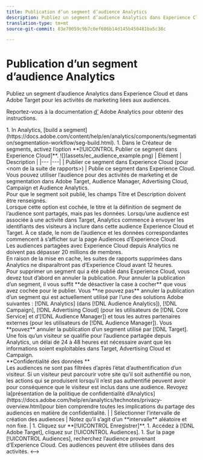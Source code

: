 ```yaml
---
title: Publication d’un segment d’audience Analytics
description: Publiez un segment d’audience Analytics dans Experience Cloud et dans Adobe Target pour les activités de marketing liées aux audiences.
translation-type: tm+mt
source-git-commit: 83e70059c9b7c0ef606b14d145b450481ba5c38c

---
```



# Publication d’un segment d’audience Analytics

Publiez un segment d’audience Analytics dans Experience Cloud et dans Adobe Target pour les activités de marketing liées aux audiences.

Reportez-vous à la documentation [d’](https://docs.adobe.com/content/help/en/analytics/components/segmentation/segmentation-workflow/seg-publish.html) Adobe Analytics pour obtenir des instructions.

<!-->1.  In Analytics, [build a segment](https://docs.adobe.com/content/help/en/analytics/components/segmentation/segmentation-workflow/seg-build.html).
1. Dans le Créateur de segments, activez l’option **[!UICONTROL Publier ce segment dans Experience Cloud]**.

   ![](assets/ec_audience_example.png)

   | Élément | Description |
   |--- |---|
   | Publier ce segment dans Experience Cloud (pour &lt;nom de la suite de rapports>) | Publie ce segment dans Experience Cloud. Vous pouvez utiliser l’audience pour des activités de marketing et de segmentation dans Adobe Target, Audience Manager, Advertising Cloud, Campaign et Audience Analytics.<br>Pour que le segment soit publié, les champs Titre et Description doivent être renseignés.<br>Lorsque cette option est cochée, le titre et la définition de segment de l’audience sont partagés, mais pas les données. Lorsqu’une audience est associée à une activité dans Target, Analytics commence à envoyer les identifiants des visiteurs à inclure dans cette audience Experience Cloud et Target. À ce stade, le nom de l’audience et les données correspondantes commencent à s’afficher sur la page Audiences d’Experience Cloud.<br>Les audiences partagées avec Experience Cloud depuis Analytics ne doivent pas dépasser 20 millions de membres.<br>En raison de la mise en cache, les suites de rapports supprimées dans Analytics ne disparaîtront pas d’Experience Cloud avant 12 heures.<br>Pour supprimer un segment qui a été publié dans Experience Cloud, vous devez tout d’abord en annuler la publication. Pour annuler la publication d’un segment, il vous suffit **de désactiver la case à cocher** que vous avez cochée pour le publier. Vous **ne pouvez pas** annuler la publication d’un segment qui est actuellement utilisé par l’une des solutions Adobe suivantes : [!DNL Analytics] (dans [!DNL Audience Analytics]), [!DNL Campaign], [!DNL Advertising Cloud] (pour les utilisateurs de [!DNL Core Service] et d’[!DNL Audience Manager]) et tous les autres partenaires externes (pour les utilisateurs de [!DNL Audience Manager]). Vous **pouvez** annuler la publication d’un segment utilisé par [!DNL Target].<br>Une fois qu’un visiteur se qualifie pour l’audience partagée depuis Analytics, un délai de 24 à 48 heures est nécessaire avant que les informations soient exploitables dans Target, Advertising Cloud et Campaign.<br>**Confidentialité des données **<br>Les audiences ne sont pas filtrées d’après l’état d’authentification d’un visiteur. Si un visiteur peut parcourir votre site qu’il soit authentifié ou non, les actions qui se produisent lorsqu’il n’est pas authentifié peuvent avoir pour conséquence que le visiteur est inclus dans une audience. Revoyez la[présentation de la politique de confidentialité d’Analytics](https://docs.adobe.com/help/en/analytics/technotes/privacy-overview.html)pour bien comprendre toutes les implications du partage des audiences en matière de confidentialité. |
   | Sélectionner l’intervalle de création des audiences | Notez qu’il s’agit d’un **intervalle** aléatoire et non fixe. |

1. Cliquez sur **[!UICONTROL Enregistrer]**.
1. Accédez à [!DNL Adobe Target], cliquez sur [!UICONTROL Audiences].
1. Sur la page [!UICONTROL Audiences], recherchez l’audience provenant d’Experience Cloud.

   Ces audiences peuvent être utilisées dans des activités. &lt;-->
